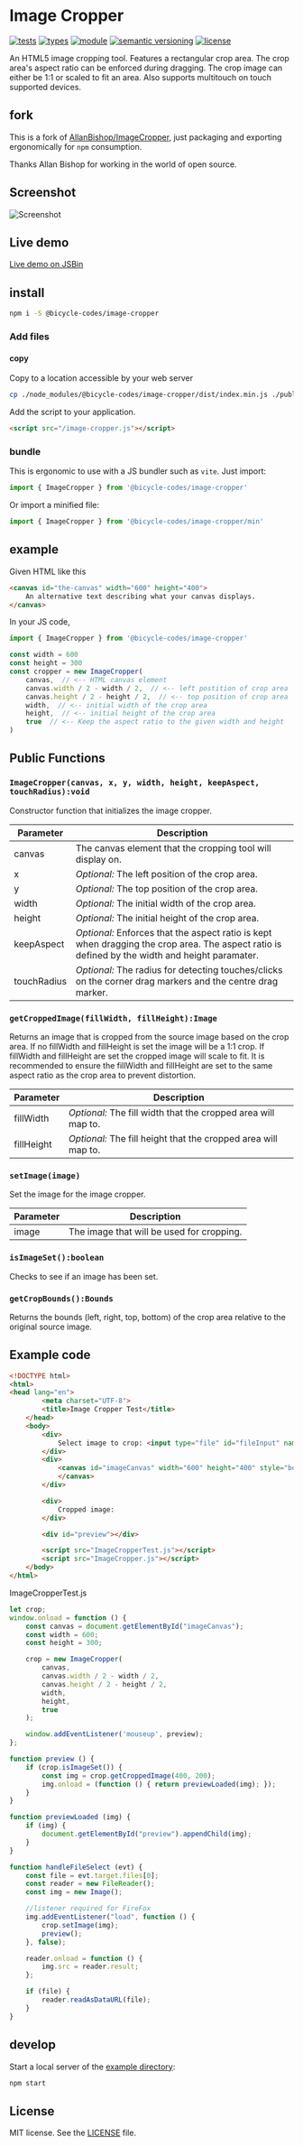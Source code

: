 # Image Cropper
[![tests](https://github.com/bicycle-codes/image-cropper/actions/workflows/nodejs.yml/badge.svg)](https://github.com/bicycle-codes/image-cropper/actions/workflows/nodejs.yml)
[![types](https://img.shields.io/npm/types/@bicycle-codes/image-cropper?style=flat-square)](README.md)
[![module](https://img.shields.io/badge/module-ESM%2FCJS-blue?style=flat-square)](README.md)
[![semantic versioning](https://img.shields.io/badge/semver-2.0.0-blue?logo=semver&style=flat-square)](https://semver.org/)
[![license](https://img.shields.io/badge/license-MIT-brightgreen.svg?style=flat-square)](LICENSE)

An HTML5 image cropping tool. Features a rectangular crop area. The crop area's aspect ratio can be enforced during dragging. The crop image can either be 1:1 or scaled to fit an area. Also supports multitouch on touch supported devices.

## fork

This is a fork of [AllanBishop/ImageCropper](https://github.com/AllanBishop/ImageCropper), just packaging and exporting ergonomically for `npm` consumption.

Thanks Allan Bishop for working in the world of open source.

## Screenshot

![Screenshot](https://raw.githubusercontent.com/AllanBishop/ImageCropper/master/screenshots/screenshot.jpg "Screenshot")

## Live demo

[Live demo on JSBin](http://jsbin.com/pajiha/45/edit?html,js,output)

## install

```sh
npm i -S @bicycle-codes/image-cropper
```

### Add files

#### copy
Copy to a location accessible by your web server

```sh
cp ./node_modules/@bicycle-codes/image-cropper/dist/index.min.js ./public/image-cropper.js
```

Add the script to your application.

```html
<script src="/image-cropper.js"></script>
```

### bundle
This is ergonomic to use with a JS bundler such as `vite`. Just import:

```js
import { ImageCropper } from '@bicycle-codes/image-cropper'
```

Or import a minified file:

```js
import { ImageCropper } from '@bicycle-codes/image-cropper/min'
```

## example
Given HTML like this

```html
<canvas id="the-canvas" width="600" height="400">
    An alternative text describing what your canvas displays.
</canvas>
```

In your JS code,

```js
import { ImageCropper } from '@bicycle-codes/image-cropper'

const width = 600
const height = 300
const cropper = new ImageCropper(
    canvas,  // <-- HTML canvas element
    canvas.width / 2 - width / 2,  // <-- left postition of crop area
    canvas.height / 2 - height / 2,  // <-- top position of crop area
    width,  // <-- initial width of the crop area
    height,  // <-- initial height of the crop area
    true  // <-- Keep the aspect ratio to the given width and height
)
```

## Public Functions

### `ImageCropper(canvas, x, y, width, height, keepAspect, touchRadius):void`

Constructor function that initializes the image cropper.

| Parameter | Description |
| ------ | ----------- |
| canvas | The canvas element that the cropping tool will display on.|
| x      | *Optional:* The left position of the crop area. |
| y      | *Optional:* The top position of the crop area.|
| width  | *Optional:* The initial width of the crop area.|
| height | *Optional:* The initial height of the crop area. |
| keepAspect   | *Optional:* Enforces that the aspect ratio is kept when dragging the crop area. The aspect ratio is defined by the width and height paramater. |
| touchRadius  | *Optional:* The radius for detecting touches/clicks on the corner drag markers and the centre drag marker. |


### `getCroppedImage(fillWidth, fillHeight):Image`

Returns an image that is cropped from the source image based on the crop area. If no fillWidth and fillHeight is set the image will be a 1:1 crop. If fillWidth and fillHeight are set the cropped image will scale to fit. It is recommended to ensure the fillWidth and fillHeight are set to the same aspect ratio as the crop area to prevent distortion.

| Parameter | Description |
| ------ | ----------- |
| fillWidth| *Optional:* The fill width that the cropped area will map to.|
| fillHeight| *Optional:* The fill height that the cropped area will map to. |

### `setImage(image)`

Set the image for the image cropper.

| Parameter | Description |
| ------ | ----------- |
| image| The image that will be used for cropping.

### `isImageSet():boolean`

Checks to see if an image has been set.

### `getCropBounds():Bounds`

Returns the bounds (left, right, top, bottom) of the crop area relative to the original source image.

## Example code

```html
<!DOCTYPE html>
<html>
<head lang="en">
		<meta charset="UTF-8">
		<title>Image Cropper Test</title>
	</head>
	<body>
		<div>
			Select image to crop: <input type="file" id="fileInput" name="file" multiple="" />
		</div>
		<div>
			<canvas id="imageCanvas" width="600" height="400" style="border:0px solid #000000;">
			</canvas>
		</div>

		<div>
            Cropped image:
		</div>

		<div id="preview"></div>

		<script src="ImageCropperTest.js"></script>
		<script src="ImageCropper.js"></script>
	</body>
</html>
```

ImageCropperTest.js


```js
let crop;
window.onload = function () {
    const canvas = document.getElementById("imageCanvas");
    const width = 600;
    const height = 300;

    crop = new ImageCropper(
        canvas,
        canvas.width / 2 - width / 2,
        canvas.height / 2 - height / 2,
        width,
        height,
        true
    );

    window.addEventListener('mouseup', preview);
};

function preview () {
    if (crop.isImageSet()) {
        const img = crop.getCroppedImage(400, 200);
        img.onload = (function () { return previewLoaded(img); });
    }
}

function previewLoaded (img) {
    if (img) {
        document.getElementById("preview").appendChild(img);
    }
}

function handleFileSelect (evt) {
    const file = evt.target.files[0];
    const reader = new FileReader();
    const img = new Image();

    //listener required for FireFox
    img.addEventListener("load", function () {
        crop.setImage(img);
        preview();
    }, false);

    reader.onload = function () {
        img.src = reader.result;
    };

    if (file) {
        reader.readAsDataURL(file);
    }
}
```

## develop
Start a local server of the [example directory](./example/):

```sh
npm start
```

## License

MIT license. See the [LICENSE](https://github.com/bicycle-codes/image-cropper/blob/fork/LICENSE.md) file.
